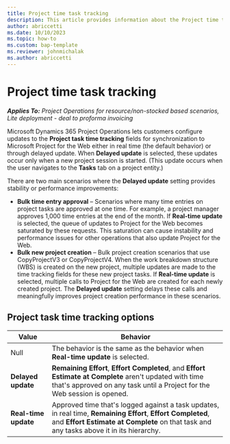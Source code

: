 ```yaml
---
title: Project time task tracking
description: This article provides information about the Project time task tracking setting.
author: abriccetti
ms.date: 10/10/2023
ms.topic: how-to
ms.custom: bap-template
ms.reviewer: johnmichalak
ms.author: abriccetti
---
```


# Project time task tracking

_**Applies To:** Project Operations for resource/non-stocked based scenarios, Lite deployment - deal to proforma invoicing_

Microsoft Dynamics 365 Project Operations lets customers configure updates to the **Project task time tracking** fields for synchronization to Microsoft Project for the Web either in real time (the default behavior) or through delayed update. When **Delayed update** is selected, these updates occur only when a new project session is started. (This update occurs when the user navigates to the **Tasks** tab on a project entity.)

There are two main scenarios where the **Delayed update** setting provides stability or performance improvements:

- **Bulk time entry approval** – Scenarios where many time entries on project tasks are approved at one time. For example, a project manager approves 1,000 time entries at the end of the month. If **Real-time update** is selected, the queue of updates to Project for the Web becomes saturated by these requests. This saturation can cause instability and performance issues for other operations that also update Project for the Web.
- **Bulk new project creation** – Bulk project creation scenarios that use CopyProjectV3 or CopyProjectV4. When the work breakdown structure (WBS) is created on the new project, multiple updates are made to the time tracking fields for these new project tasks. If **Real-time update** is selected, multiple calls to Project for the Web are created for each newly created project. The **Delayed update** setting delays these calls and meaningfully improves project creation performance in these scenarios.

## Project task time tracking options

| Value            | Behavior |
|------------------|----------|
| Null             | The behavior is the same as the behavior when **Real-time update** is selected. |
| **Delayed update**   | **Remaining Effort**, **Effort Completed**, and **Effort Estimate at Complete** aren't updated with time that's approved on any task until a Project for the Web session is opened. |
| **Real-time update** | Approved time that's logged against a task updates, in real time, **Remaining Effort**, **Effort Completed**, and **Effort Estimate at Complete** on that task and any tasks above it in its hierarchy. |
